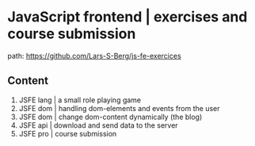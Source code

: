 # JavaScript frontend | exercises and course submission

path: <https://github.com/Lars-S-Berg/js-fe-exercices>

## Content

1. JSFE lang | a small role playing game
2. JSFE dom  | handling dom-elements and events from the user
3. JSFE dom  | change dom-content dynamically (the blog)
4. JSFE api  | download and send data to the server
5. JSFE pro  | course submission
